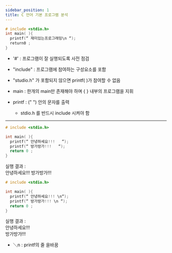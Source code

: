 ```yaml
---
sidebar_position: 1
title: C 언어 기본 프로그램 분석
---
```


```c
# include <stdio.h>
int main( ){
  printf(“ 재미있는프로그래밍\n “);
  return0 ;
}
```

- '#' : 프로그램이 잘 실행되도록 사전 점검

- "include" : 프로그램에 참여하는 구성요소를 포함

- "studio.h" 가 포함되지 않으면 printf( )가 참여할 수 없음

- main : 한개의 main만 존재해야 하며 { } 내부의 프로그램을 지휘

- printf : (" ") 안의 문자를 출력
  - stdio.h 를 반드시 include 시켜야 함

---

```c
# include <stdio.h>

int main( ){
  printf(“ 안녕하세요!!!   “);
  printf(“ 방가방가!!!   “);
  return 0 ;
}
```

실행 결과 :  
안녕하세요!!! 방가방가!!!

```c
# include <stdio.h>

int main( ){
  printf(“ 안녕하세요!!! \n“);
  printf(“ 방가방가!!! \n “);
  return 0 ;
}
```

실행 결과 :  
안녕하세요!!!  
방가방가!!!

- ＼n : printf의 줄 을바꿈
